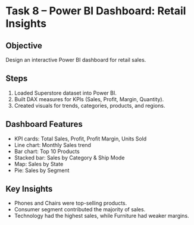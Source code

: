 # Task 8 – Power BI Dashboard: Retail Insights

## Objective
Design an interactive Power BI dashboard for retail sales.

## Steps
1. Loaded Superstore dataset into Power BI.
2. Built DAX measures for KPIs (Sales, Profit, Margin, Quantity).
3. Created visuals for trends, categories, products, and regions.

## Dashboard Features
- KPI cards: Total Sales, Profit, Profit Margin, Units Sold
- Line chart: Monthly Sales trend
- Bar chart: Top 10 Products
- Stacked bar: Sales by Category & Ship Mode
- Map: Sales by State
- Pie: Sales by Segment

## Key Insights
- Phones and Chairs were top-selling products.
- Consumer segment contributed the majority of sales.
- Technology had the highest sales, while Furniture had weaker margins.

